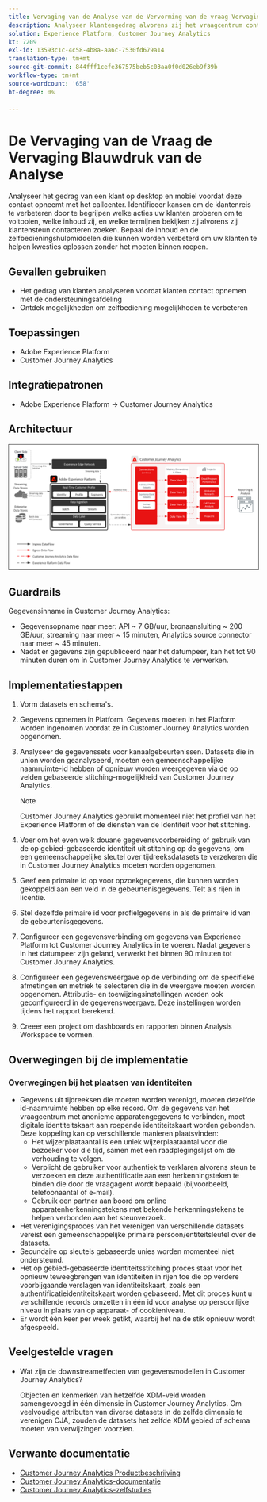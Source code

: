 ```yaml
---
title: Vervaging van de Analyse van de Vervorming van de vraag Vervaging
description: Analyseer klantengedrag alvorens zij het vraagcentrum contacteren.
solution: Experience Platform, Customer Journey Analytics
kt: 7209
exl-id: 13593c1c-4c58-4b8a-aa6c-7530fd679a14
translation-type: tm+mt
source-git-commit: 844fff1cefe367575beb5c03aa0f0d026eb9f39b
workflow-type: tm+mt
source-wordcount: '658'
ht-degree: 0%

---
```


# De Vervaging van de Vraag de Vervaging Blauwdruk van de Analyse

Analyseer het gedrag van een klant op desktop en mobiel voordat deze contact opneemt met het callcenter. Identificeer kansen om de klantenreis te verbeteren door te begrijpen welke acties uw klanten proberen om te voltooien, welke inhoud zij, en welke termijnen bekijken zij alvorens zij klantensteun contacteren zoeken. Bepaal de inhoud en de zelfbedieningshulpmiddelen die kunnen worden verbeterd om uw klanten te helpen kwesties oplossen zonder het moeten binnen roepen.

## Gevallen gebruiken

* Het gedrag van klanten analyseren voordat klanten contact opnemen met de ondersteuningsafdeling
* Ontdek mogelijkheden om zelfbediening mogelijkheden te verbeteren

## Toepassingen

* Adobe Experience Platform
* Customer Journey Analytics

## Integratiepatronen

* Adobe Experience Platform → Customer Journey Analytics

## Architectuur

<img src="assets/CJA.svg" alt="Referentiearchitectuur voor de Customer Journey Analytics Blueprint" style="border:1px solid #4a4a4a" />

## Guardrails

Gegevensinname in Customer Journey Analytics:

* Gegevensopname naar meer: API ~ 7 GB/uur, bronaansluiting ~ 200 GB/uur, streaming naar meer ~ 15 minuten, Analytics source connector naar meer ~ 45 minuten.
* Nadat er gegevens zijn gepubliceerd naar het datumpeer, kan het tot 90 minuten duren om in Customer Journey Analytics te verwerken.

## Implementatiestappen

1. Vorm datasets en schema&#39;s.
1. Gegevens opnemen in Platform.
Gegevens moeten in het Platform worden ingenomen voordat ze in Customer Journey Analytics worden opgenomen.
1. Analyseer de gegevenssets voor kanaalgebeurtenissen.
Datasets die in union worden geanalyseerd, moeten een gemeenschappelijke naamruimte-id hebben of opnieuw worden weergegeven via de op velden gebaseerde stitching-mogelijkheid van Customer Journey Analytics. 

   >[!NOTE]
   >
   >Customer Journey Analytics gebruikt momenteel niet het profiel van het Experience Platform of de diensten van de Identiteit voor het stitching.

1. Voer om het even welk douane gegevensvoorbereiding of gebruik van de op gebied-gebaseerde identiteit uit stitching op de gegevens, om een gemeenschappelijke sleutel over tijdreeksdatasets te verzekeren die in Customer Journey Analytics moeten worden opgenomen.
1. Geef een primaire id op voor opzoekgegevens, die kunnen worden gekoppeld aan een veld in de gebeurtenisgegevens. Telt als rijen in licentie.
1. Stel dezelfde primaire id voor profielgegevens in als de primaire id van de gebeurtenisgegevens.
1. Configureer een gegevensverbinding om gegevens van Experience Platform tot Customer Journey Analytics in te voeren. Nadat gegevens in het datumpeer zijn geland, verwerkt het binnen 90 minuten tot Customer Journey Analytics.
1. Configureer een gegevensweergave op de verbinding om de specifieke afmetingen en metriek te selecteren die in de weergave moeten worden opgenomen. Attributie- en toewijzingsinstellingen worden ook geconfigureerd in de gegevensweergave. Deze instellingen worden tijdens het rapport berekend.
1. Creeer een project om dashboards en rapporten binnen Analysis Workspace te vormen.

## Overwegingen bij de implementatie

### Overwegingen bij het plaatsen van identiteiten

* Gegevens uit tijdreeksen die moeten worden verenigd, moeten dezelfde id-naamruimte hebben op elke record. Om de gegevens van het vraagcentrum met anonieme apparatengegevens te verbinden, moet digitale identiteitskaart aan roepende identiteitskaart worden gebonden. Deze koppeling kan op verschillende manieren plaatsvinden:
   * Het wijzerplaataantal is een uniek wijzerplaataantal voor die bezoeker voor die tijd, samen met een raadplegingslijst om de verhouding te volgen.
   * Verplicht de gebruiker voor authentiek te verklaren alvorens steun te verzoeken en deze authentificatie aan een herkenningsteken te binden die door de vraagagent wordt bepaald (bijvoorbeeld, telefoonaantal of e-mail).
   * Gebruik een partner aan boord om online apparatenherkenningstekens met bekende herkenningstekens te helpen verbonden aan het steunverzoek.
* Het verenigingsproces van het verenigen van verschillende datasets vereist een gemeenschappelijke primaire persoon/entiteitsleutel over de datasets.
* Secundaire op sleutels gebaseerde unies worden momenteel niet ondersteund.
* Het op gebied-gebaseerde identiteitsstitching proces staat voor het opnieuw teweegbrengen van identiteiten in rijen toe die op verdere voorbijgaande verslagen van identiteitskaart, zoals een authentificatieidentiteitskaart worden gebaseerd. Met dit proces kunt u verschillende records omzetten in één id voor analyse op persoonlijke niveau in plaats van op apparaat- of cookieniveau.
* Er wordt één keer per week getikt, waarbij het na de stik opnieuw wordt afgespeeld.

## Veelgestelde vragen

* Wat zijn de downstreameffecten van gegevensmodellen in Customer Journey Analytics?

   Objecten en kenmerken van hetzelfde XDM-veld worden samengevoegd in één dimensie in Customer Journey Analytics. Om veelvoudige attributen van diverse datasets in de zelfde dimensie te verenigen CJA, zouden de datasets het zelfde XDM gebied of schema moeten van verwijzingen voorzien.

## Verwante documentatie

* [Customer Journey Analytics Productbeschrijving](https://helpx.adobe.com/legal/product-descriptions/customer-journey-analytics.html)
* [Customer Journey Analytics-documentatie](https://experienceleague.adobe.com/docs/customer-journey-analytics.html)
* [Customer Journey Analytics-zelfstudies](https://experienceleague.adobe.com/docs/customer-journey-analytics-learn/tutorials/overview.html)
